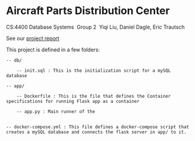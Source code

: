 # Aircraft Parts Distribution Center 

CS:4400 Database Systems 
Group 2 
Yiqi Liu, Daniel Dagle, Eric Trautsch 

See our [project report](https://github.com/ericTrautsch/mysql-docker-cs4400-project/blob/main/docs/Deliverable4.md)


This project is defined in a few folders:

```
-- db/ 

    -- init.sql : This is the initialization script for a mySQL database

-- app/ 

    -- Dockerfile : This is the file that defines the Container specifications for running Flask app as a container
    
    -- app.py : Main runner of the 
    
    
-- docker-compose.yml : This file defines a docker-compose script that creates a mySQL database and connects the flask server in app/ to it.
```
